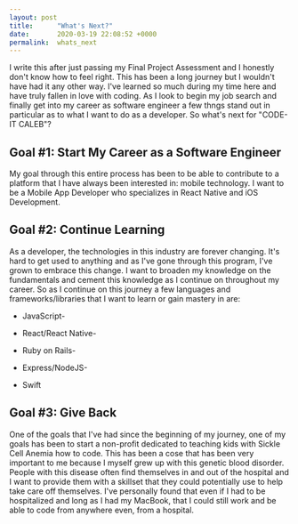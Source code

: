 ```yaml
---
layout: post
title:      "What's Next?"
date:       2020-03-19 22:08:52 +0000
permalink:  whats_next
---
```



I write this after just passing my Final Project Assessment and I honestly don't know how to feel right. This has been a long journey but I wouldn't have had it any other way. I've learned so much during my time here and have truly fallen in love with coding. As I look to begin my job search and finally get into my career as software engineer a few thngs stand out in particular as to what I want to do as a developer. So what's next for "CODE-IT CALEB"?

## Goal #1: Start My Career as a Software Engineer
My goal through this entire process has been to be able to contribute to a platform that I have always been interested in: mobile technology. I want to be a Mobile App Developer who specializes in React Native and iOS Development.

## Goal #2: Continue Learning
As a developer, the technologies in this industry are forever changing. It's hard to get used to anything and as I've gone through this program, I've grown to embrace this change. I want to broaden my knowledge on the fundamentals and cement this knowledge as I continue on throughout my career. So as I continue on this journey a few languages and frameworks/libraries that I want to learn or gain mastery in are:

*  JavaScript- 

* React/React Native-

* Ruby on Rails-

* Express/NodeJS-

* Swift

## Goal #3: Give Back
One of the goals that I've had since the beginning of my journey, one of my goals has been to start a non-profit dedicated to teaching kids with Sickle Cell Anemia how to code. This has been a cose that has been very important to me because I myself grew up with this genetic blood disorder. People with this disease often find themselves in and out of the hospital and I want to provide them with a skillset that they could potentially use to help take care off themselves. I've personally found that even if I had to be hospitalized and long as I had my MacBook, that I could still work and be able to code from anywhere even, from a hospital. 

